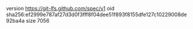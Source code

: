 version https://git-lfs.github.com/spec/v1
oid sha256:ef2999e787af27d3d0f3fff8f04dee51f893f8155dfe127c10229008de92ba4a
size 7056
